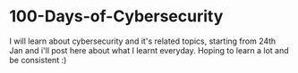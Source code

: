 # 100-Days-of-Cybersecurity
I will learn about cybersecurity and it's related topics, starting from 24th Jan and i'll post here about what I learnt everyday.
Hoping to learn a lot and be consistent :)
